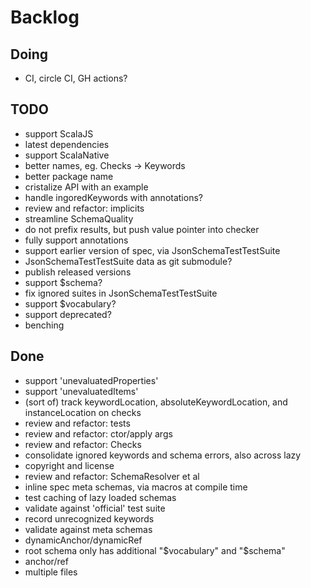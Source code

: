 # Backlog

## Doing
- CI, circle CI, GH actions?

## TODO
- support ScalaJS
- latest dependencies
- support ScalaNative
- better names, eg. Checks -> Keywords
- better package name
- cristalize API with an example
- handle ingoredKeywords with annotations?
- review and refactor: implicits
- streamline SchemaQuality
- do not prefix results, but push value pointer into checker
- fully support annotations
- support earlier version of spec, via JsonSchemaTestTestSuite
- JsonSchemaTestTestSuite data as git submodule?
- publish released versions
- support $schema?
- fix ignored suites in JsonSchemaTestTestSuite
- support $vocabulary?
- support deprecated?
- benching

## Done
- support 'unevaluatedProperties'
- support 'unevaluatedItems'
- (sort of) track keywordLocation, absoluteKeywordLocation, and instanceLocation on checks
- review and refactor: tests
- review and refactor: ctor/apply args
- review and refactor: Checks
- consolidate ignored keywords and schema errors, also across lazy
- copyright and license
- review and refactor: SchemaResolver et al
- inline spec meta schemas, via macros at compile time
- test caching of lazy loaded schemas
- validate against 'official' test suite
- record unrecognized keywords
- validate against meta schemas
- dynamicAnchor/dynamicRef
- root schema only has additional "$vocabulary" and "$schema"
- anchor/ref
- multiple files
